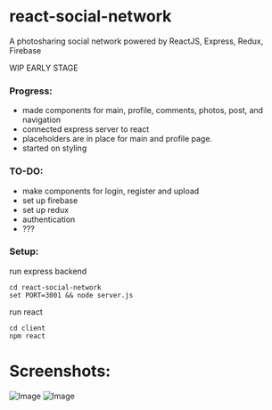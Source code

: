 # react-social-network
A photosharing social network powered by ReactJS, Express, Redux, Firebase

WIP EARLY STAGE

### Progress:
* made components for main, profile, comments, photos, post, and navigation
* connected express server to react
* placeholders are in place for main and profile page.
* started on styling

### TO-DO:
* make components for login, register and upload
* set up firebase
* set up redux
* authentication
* ???

### Setup:
run express backend
```
cd react-social-network
set PORT=3001 && node server.js
```

run react
```
cd client
npm react
```

# Screenshots:
![Image](https://i.imgur.com/dX3VULZ.png)
![Image](https://i.imgur.com/eJvQDCR.png)
